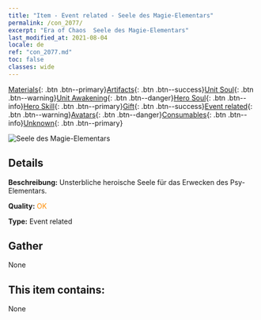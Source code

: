 ```yaml
---
title: "Item - Event related - Seele des Magie-Elementars"
permalink: /con_2077/
excerpt: "Era of Chaos  Seele des Magie-Elementars"
last_modified_at: 2021-08-04
locale: de
ref: "con_2077.md"
toc: false
classes: wide
---
```

 [Materials](/ItemsDE/){: .btn .btn--primary}[Artifacts](/ItemsDE/Artifacts/){: .btn .btn--success}[Unit Soul](/ItemsDE/UnitSoul/){: .btn .btn--warning}[Unit Awakening](/ItemsDE/UnitAwakening/){: .btn .btn--danger}[Hero Soul](/ItemsDE/HeroSoul/){: .btn .btn--info}[Hero Skill](/ItemsDE/HeroSkill/){: .btn .btn--primary}[Gift](/ItemsDE/Gift/){: .btn .btn--success}[Event related](/ItemsDE/Events/){: .btn .btn--warning}[Avatars](/ItemsDE/Avatars/){: .btn .btn--danger}[Consumables](/ItemsDE/Consumables/){: .btn .btn--info}[Unknown](/ItemsDE/Unknown/){: .btn .btn--primary}

 ![Seele des Magie-Elementars](/images/t/juexing_906.png)

## Details
 **Beschreibung:** Unsterbliche heroische Seele für das Erwecken des Psy-Elementars.

 **Quality:** <span style="color: #FF8C00">OK</span>

 **Type:** Event related

## Gather

  None

## This item contains:

  None

